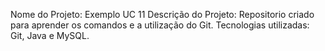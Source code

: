 Nome do Projeto: Exemplo UC 11
Descrição do Projeto: Repositorio criado para aprender os comandos e a utilização do Git. 
Tecnologias utilizadas: Git, Java e MySQL.
